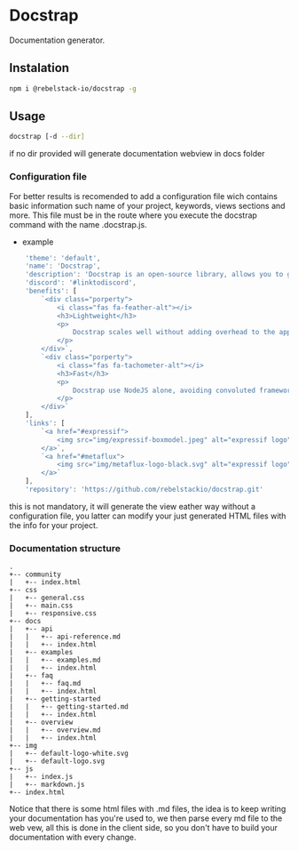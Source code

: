 # Docstrap

Documentation generator.

## Instalation
```bash
npm i @rebelstack-io/docstrap -g
```

## Usage
```bash
docstrap [-d --dir]
```
if no dir provided will generate documentation webview in docs folder

### Configuration file
For better results is recomended to add a configuration file wich contains
basic information such name of your project, keywords, views sections and more. This file must be in the route where you execute the docstrap command with the name .docstrap.js.
- example
```js
	'theme': 'default',
	'name': 'Docstrap',
	'description': 'Docstrap is an open-source library, allows you to generate documentation web-view for your projects in a organize and lightweight way',
	'discord': '#linktodiscord',
	'benefits': [
		`<div class="porperty">
			<i class="fas fa-feather-alt"></i>
			<h3>Lightweight</h3>
			<p>
				Docstrap scales well without adding overhead to the application. Generated files ara Plain vanilla HMTL-CSS-JS.
			</p>
		</div>`,
		`<div class="porperty">
			<i class="fas fa-tachometer-alt"></i>
			<h3>Fast</h3>
			<p>
				Docstrap use NodeJS alone, avoiding convoluted frameworks so your documentation can be generated by yourself or CI/CD process in an optimal way.
			</p>
		</div>`
	],
	'links': [
		`<a href="#expressif">
			<img src="img/expressif-boxmodel.jpeg" alt="expressif logo">
		</a>`,
		`<a href="#metaflux">
			<img src="img/metaflux-logo-black.svg" alt="expressif logo">
		</a>`
	],
	'repository': 'https://github.com/rebelstackio/docstrap.git'
```
this is not mandatory, it will generate the view eather way without a configuration file, you latter can modify your just generated HTML files with the info for your project.

### Documentation structure
```
.
+-- community
|	+-- index.html
+-- css
|	+-- general.css
|	+-- main.css
|	+-- responsive.css
+-- docs
|	+-- api
|	|	+-- api-reference.md
|	|	+-- index.html
|	+-- examples
|	|	+-- examples.md
|	|	+-- index.html
|	+-- faq
|	|	+-- faq.md
|	|	+-- index.html
|	+-- getting-started
|	|	+-- getting-started.md
|	|	+-- index.html
|	+-- overview
|	|	+-- overview.md
|	|	+-- index.html
+-- img
|	+-- default-logo-white.svg
|	+-- default-logo.svg
+-- js
|	+-- index.js
|	+-- markdown.js
+-- index.html
```
Notice that there is some html files with .md files, the idea is to keep writing your documentation has you're used to, we then parse every md file to the web vew, all this is done in the client side, so you don't have to build your documentation with every change.
